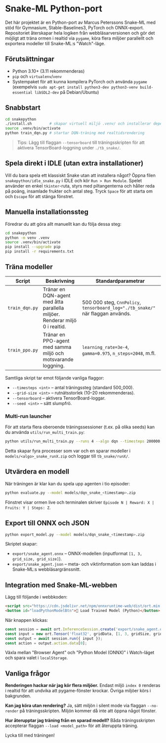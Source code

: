 # Snake-ML Python-port

Det här projektet är en Python-port av Marcus Peterssons Snake-ML med stöd för Gymnasium, Stable-Baselines3, PyTorch och ONNX-export. Repositoriet återskapar hela logiken från webbläsarversionen och gör det möjligt att träna ormen i realtid via `pygame`, köra flera miljöer parallellt och exportera modeller till Snake-ML:s "Watch"-läge.

## Förutsättningar

* Python 3.10+ (3.11 rekommenderas)
* `pip` och `virtualenv`/`venv`
* Systempaket för att kunna kompilera PyTorch och använda `pygame` (exempelvis `sudo apt-get install python3-dev python3-venv build-essential libSDL2-dev` på Debian/Ubuntu)

## Snabbstart

```bash
cd snakepython
./install.sh        # skapar virtuell miljö .venv/ och installerar dependencies
source .venv/bin/activate
python train_dqn.py # startar DQN-träning med realtidsrendering
```

> Tips: Lägg till flaggan `--tensorboard` till träningsskripten för att aktivera TensorBoard-loggning under `./tb_snake/`.

## Spela direkt i IDLE (utan extra installationer)

Vill du bara spela ett klassiskt Snake utan att installera något? Öppna filen
`snakepython/idle_snake.py` i IDLE och kör `Run > Run Module`. Spelet använder
en enkel `tkinter`-ruta, styrs med piltangenterna och håller reda på poäng,
insamlade frukter och antal steg. Tryck `Space` för att starta om och `Escape`
för att stänga fönstret.

## Manuella installationssteg

Föredrar du att göra allt manuellt kan du följa dessa steg:

```bash
cd snakepython
python -m venv .venv
source .venv/bin/activate
pip install --upgrade pip
pip install -r requirements.txt
```

## Träna modeller

| Script | Beskrivning | Standardparametrar |
| ------ | ----------- | ------------------ |
| `train_dqn.py` | Tränar en DQN-agent med åtta parallella miljöer. Renderar miljö 0 i realtid. | 500 000 steg, `CnnPolicy`, `tensorboard_log="./tb_snake/"` när flaggan används. |
| `train_ppo.py` | Tränar en PPO-agent med samma miljö och motsvarande loggning. | `learning_rate=3e-4`, `gamma=0.975`, `n_steps=2048`, m.fl. |

Samtliga skript tar emot följande vanliga flaggor:

* `--timesteps <int>` – antal träningssteg (standard 500_000).
* `--grid-size <int>` – rutnätsstorlek (10–20 rekommenderas).
* `--tensorboard` – aktivera TensorBoard-loggar.
* `--seed <int>` – sätt slumpfrö.

### Multi-run launcher

För att starta flera oberoende träningssessioner (t.ex. på olika seeds) kan du använda `utils/run_multi_train.py`:

```bash
python utils/run_multi_train.py --runs 4 --algo dqn --timesteps 200000
```

Detta skapar fyra processer som var och en sparar modeller i `models/<algo>_snake_runX.zip` och loggar till `tb_snake/runX/`.

## Utvärdera en modell

När träningen är klar kan du spela upp agenten i tio episoder:

```bash
python evaluate.py --model models/dqn_snake_<timestamp>.zip
```

Fönstret visar ormen live och terminalen skriver `Episode N | Reward: X | Fruits: Y | Steps: Z`.

## Export till ONNX och JSON

```bash
python export_model.py --model models/dqn_snake_<timestamp>.zip
```

Skriptet skapar:

* `export/snake_agent.onnx` – ONNX-modellen (inputformat `[1, 3, grid_size, grid_size]`).
* `export/snake_agent.json` – meta- och viktinformation som kan laddas i Snake-ML:s webbläsargränssnitt.

## Integration med Snake-ML-webben

Lägg till följande i webbkoden:

```html
<script src="https://cdn.jsdelivr.net/npm/onnxruntime-web/dist/ort.min.js"></script>
<button id="loadPythonModelBtn">🧠 Load Trained Model (Python)</button>
```

När knappen klickas:

```javascript
const session = await ort.InferenceSession.create('export/snake_agent.onnx');
const input = new ort.Tensor('float32', gridData, [1, 3, gridSize, gridSize]);
const output = await session.run({ input });
const action = output.action.data[0];
```

Växla mellan "Browser Agent" och "Python Model (ONNX)" i Watch-läget och spara valet i `localStorage`.

## Vanliga frågor

**Renderingen hackar när jag kör flera miljöer.** Endast miljö `index 0` renderas i realtid för att undvika att pygame-fönster krockar. Övriga miljöer körs i bakgrunden.

**Kan jag köra utan rendering?** Ja, sätt miljön i silent mode via flaggan `--no-render` på träningsskripten. Miljön kommer då inte att öppna något fönster.

**Hur återupptar jag träning från en sparad modell?** Båda träningsskripten accepterar flaggan `--load <model_path>` för att återuppta träning.

Lycka till med träningen!
